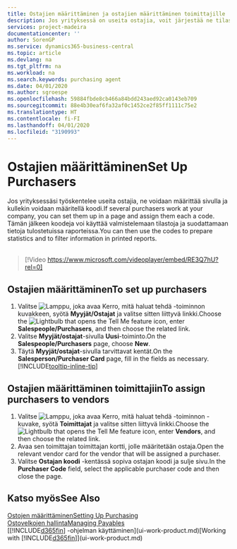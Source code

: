 ```yaml
---
title: Ostajien määrittäminen ja ostajien määrittäminen toimittajille | Microsoft Docs
description: Jos yrityksessä on useita ostajia, voit järjestää ne tilastoanalyyseja varten.
services: project-madeira
documentationcenter: ''
author: SorenGP
ms.service: dynamics365-business-central
ms.topic: article
ms.devlang: na
ms.tgt_pltfrm: na
ms.workload: na
ms.search.keywords: purchasing agent
ms.date: 04/01/2020
ms.author: sgroespe
ms.openlocfilehash: 59884fbde8cb466a84bdd243aed92ca0143eb709
ms.sourcegitcommit: 88e4b30eaf6fa32af0c1452ce2f85ff1111c75e2
ms.translationtype: HT
ms.contentlocale: fi-FI
ms.lasthandoff: 04/01/2020
ms.locfileid: "3190993"
---
```

# <a name="set-up-purchasers"></a><span data-ttu-id="40caa-103">Ostajien määrittäminen</span><span class="sxs-lookup"><span data-stu-id="40caa-103">Set Up Purchasers</span></span>
<span data-ttu-id="40caa-104">Jos yrityksessäsi työskentelee useita ostajia, ne voidaan määrittää sivulla ja kullekin voidaan määritellä koodi.</span><span class="sxs-lookup"><span data-stu-id="40caa-104">If several purchasers work at your company, you can set them up in a page and assign them each a code.</span></span> <span data-ttu-id="40caa-105">Tämän jälkeen koodeja voi käyttää valmistelemaan tilastoja ja suodattamaan tietoja tulostetuissa raporteissa.</span><span class="sxs-lookup"><span data-stu-id="40caa-105">You can then use the codes to prepare statistics and to filter information in printed reports.</span></span><br><br>  

> [!Video https://www.microsoft.com/videoplayer/embed/RE3Q7hU?rel=0]

## <a name="to-set-up-purchasers"></a><span data-ttu-id="40caa-106">Ostajien määrittäminen</span><span class="sxs-lookup"><span data-stu-id="40caa-106">To set up purchasers</span></span>
1. <span data-ttu-id="40caa-107">Valitse ![Lamppu, joka avaa Kerro, mitä haluat tehdä -toiminnon](media/ui-search/search_small.png "Kerro, mitä haluat tehdä") kuvakkeen, syötä **Myyjät/Ostajat** ja valitse sitten liittyvä linkki.</span><span class="sxs-lookup"><span data-stu-id="40caa-107">Choose the ![Lightbulb that opens the Tell Me feature](media/ui-search/search_small.png "Tell me what you want to do") icon, enter **Salespeople/Purchasers**, and then choose the related link.</span></span>
2. <span data-ttu-id="40caa-108">Valitse **Myyjät/ostajat**-sivulla **Uusi**-toiminto.</span><span class="sxs-lookup"><span data-stu-id="40caa-108">On the **Salespeople/Purchasers** page, choose **New**.</span></span>
3. <span data-ttu-id="40caa-109">Täytä **Myyjät/ostajat**-sivulla tarvittavat kentät.</span><span class="sxs-lookup"><span data-stu-id="40caa-109">On the **Salesperson/Purchaser Card** page, fill in the fields as necessary.</span></span> [!INCLUDE[tooltip-inline-tip](includes/tooltip-inline-tip_md.md)]

## <a name="to-assign-purchasers-to-vendors"></a><span data-ttu-id="40caa-110">Ostajien määrittäminen toimittajiin</span><span class="sxs-lookup"><span data-stu-id="40caa-110">To assign purchasers to vendors</span></span>
1. <span data-ttu-id="40caa-111">Valitse ![Lamppu, joka avaa Kerro, mitä haluat tehdä -toiminnon](media/ui-search/search_small.png "Kerro, mitä haluat tehdä") -kuvake, syötä **Toimittajat** ja valitse sitten liittyvä linkki.</span><span class="sxs-lookup"><span data-stu-id="40caa-111">Choose the ![Lightbulb that opens the Tell Me feature](media/ui-search/search_small.png "Tell me what you want to do") icon, enter **Vendors**, and then choose the related link.</span></span>
2. <span data-ttu-id="40caa-112">Avaa sen toimittajan toimittajan kortti, jolle määritetään ostaja.</span><span class="sxs-lookup"><span data-stu-id="40caa-112">Open the relevant vendor card for the vendor that will be assigned a purchaser.</span></span>
3. <span data-ttu-id="40caa-113">Valitse **Ostajan koodi** -kentässä sopiva ostajan koodi ja sulje sivu.</span><span class="sxs-lookup"><span data-stu-id="40caa-113">In the **Purchaser Code** field, select the applicable purchaser code and then close the page.</span></span>

## <a name="see-also"></a><span data-ttu-id="40caa-114">Katso myös</span><span class="sxs-lookup"><span data-stu-id="40caa-114">See Also</span></span>
[<span data-ttu-id="40caa-115">Ostojen määrittäminen</span><span class="sxs-lookup"><span data-stu-id="40caa-115">Setting Up Purchasing</span></span>](purchasing-setup-purchasing.md)  
[<span data-ttu-id="40caa-116">Ostovelkojen hallinta</span><span class="sxs-lookup"><span data-stu-id="40caa-116">Managing Payables</span></span>](payables-manage-payables.md)  
<span data-ttu-id="40caa-117">[[!INCLUDE[d365fin](includes/d365fin_md.md)] -ohjelman käyttäminen](ui-work-product.md)</span><span class="sxs-lookup"><span data-stu-id="40caa-117">[Working with [!INCLUDE[d365fin](includes/d365fin_md.md)]](ui-work-product.md)</span></span>
